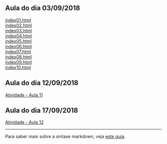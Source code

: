 ## Aula do dia 03/09/2018

[index01.html](basic/index01.html)<br>
[index02.html](basic/index02.html)<br>
[index03.html](basic/index03.html)<br>
[index04.html](basic/index04.html)<br>
[index05.html](basic/index05.html)<br>
[index06.html](basic/index06.html)<br>
[index07.html](basic/index07.html)<br>
[index08.html](basic/index08.html)<br>
[index09.html](basic/index09.html)<br>
[index10.html](basic/index10.html)<br>

## Aula do dia 12/09/2018

[Atividade - Aula 11](aula_11/atividade_aula_11.html)<br>

## Aula do dia 17/09/2018

[Atividade - Aula 12](aula_12/atividade_aula_12.html)<br>

---

Para saber mais sobre a sintaxe markdown, veja [este guia](https://guides.github.com/features/mastering-markdown/).